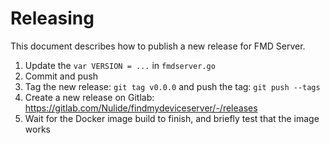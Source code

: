 # Releasing

This document describes how to publish a new release for FMD Server.

1. Update the `var VERSION = ...` in `fmdserver.go`
2. Commit and push
3. Tag the new release: `git tag v0.0.0` and push the tag: `git push --tags`
4. Create a new release on Gitlab: https://gitlab.com/Nulide/findmydeviceserver/-/releases
5. Wait for the Docker image build to finish, and briefly test that the image works
